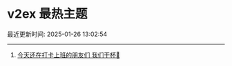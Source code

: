 # v2ex 最热主题

最近更新时间: 2025-01-26 13:02:54

--- 
1. [今天还在打卡上班的朋友们 我们干杯🍻](https://www.v2ex.com/t/1107877) 
